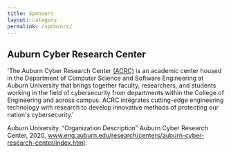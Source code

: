 ```yaml
---
title: Sponsors
layout: category
permalink: /sponsors/
---
```




## Auburn Cyber Research Center

'The Auburn Cyber Research Center [(ACRC)](https://www.eng.auburn.edu/research/centers/auburn-cyber-research-center/index.html) is an academic center housed in the Department of Computer Science and Software Engineering at Auburn University that brings together faculty, researchers, and students working in the field of cybersecurity from departments within the College of Engineering and across campus.  ACRC integrates cutting-edge engineering technology with research to develop innovative methods of protecting our nation's cybersecurity.' 

Auburn University. “Organization Description” Auburn Cyber Research Center, 2020, www.eng.auburn.edu/research/centers/auburn-cyber-research-center/index.html.


